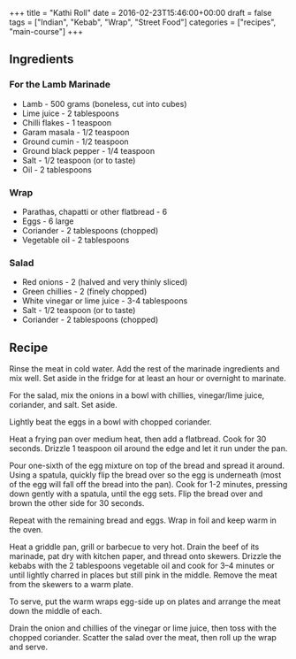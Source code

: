 +++
title = "Kathi Roll"
date = 2016-02-23T15:46:00+00:00
draft = false
tags = ["Indian", "Kebab", "Wrap", "Street Food"]
categories = ["recipes", "main-course"]
+++

## Ingredients

### For the Lamb Marinade
- Lamb - 500 grams (boneless, cut into cubes)  
- Lime juice - 2 tablespoons  
- Chilli flakes - 1 teaspoon  
- Garam masala - 1/2 teaspoon  
- Ground cumin - 1/2 teaspoon  
- Ground black pepper - 1/4 teaspoon  
- Salt - 1/2 teaspoon (or to taste)  
- Oil - 2 tablespoons  

### Wrap
- Parathas, chapatti or other flatbread - 6  
- Eggs - 6 large  
- Coriander - 2 tablespoons (chopped)  
- Vegetable oil - 2 tablespoons  

### Salad
- Red onions - 2 (halved and very thinly sliced)  
- Green chillies - 2 (finely chopped)  
- White vinegar or lime juice - 3-4 tablespoons  
- Salt - 1/2 teaspoon (or to taste)  
- Coriander - 2 tablespoons (chopped)  

## Recipe

Rinse the meat in cold water. Add the rest of the marinade ingredients and mix well. Set aside in the fridge for at least an hour or overnight to marinate.  

For the salad, mix the onions in a bowl with chillies, vinegar/lime juice, coriander, and salt. Set aside.  

Lightly beat the eggs in a bowl with chopped coriander.  

Heat a frying pan over medium heat, then add a flatbread. Cook for 30 seconds. Drizzle 1 teaspoon oil around the edge and let it run under the pan.  

Pour one-sixth of the egg mixture on top of the bread and spread it around. Using a spatula, quickly flip the bread over so the egg is underneath (most of the egg will fall off the bread into the pan). Cook for 1-2 minutes, pressing down gently with a spatula, until the egg sets. Flip the bread over and brown the other side for 30 seconds.  

Repeat with the remaining bread and eggs. Wrap in foil and keep warm in the oven.  

Heat a griddle pan, grill or barbecue to very hot. Drain the beef of its marinade, pat dry with kitchen paper, and thread onto skewers. Drizzle the kebabs with the 2 tablespoons vegetable oil and cook for 3–4 minutes or until lightly charred in places but still pink in the middle. Remove the meat from the skewers to a warm plate.  

To serve, put the warm wraps egg-side up on plates and arrange the meat down the middle of each.  

Drain the onion and chillies of the vinegar or lime juice, then toss with the chopped coriander. Scatter the salad over the meat, then roll up the wrap and serve.  
